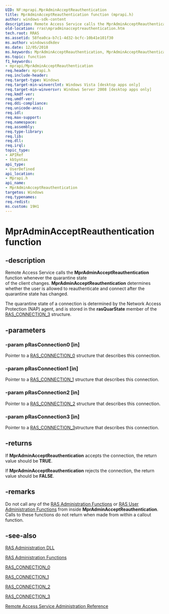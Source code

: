 ```yaml
---
UID: NF:mprapi.MprAdminAcceptReauthentication
title: MprAdminAcceptReauthentication function (mprapi.h)
author: windows-sdk-content
description: Remote Access Service calls the MprAdminAcceptReauthentication function whenever the quarantine state of the client changes.
old-location: rras\mpradminacceptreauthentication.htm
tech.root: RRAS
ms.assetid: 58fea0ca-b7c1-4d32-bcfc-10b41e101f30
ms.author: windowssdkdev
ms.date: 12/05/2018
ms.keywords: MprAdminAcceptReauthentication, MprAdminAcceptReauthentication callback, MprAdminAcceptReauthentication callback function [RAS], mprapi/MprAdminAcceptReauthentication, rras.mpradminacceptreauthentication
ms.topic: function
f1_keywords:
- mprapi/MprAdminAcceptReauthentication
req.header: mprapi.h
req.include-header: 
req.target-type: Windows
req.target-min-winverclnt: Windows Vista [desktop apps only]
req.target-min-winversvr: Windows Server 2008 [desktop apps only]
req.kmdf-ver: 
req.umdf-ver: 
req.ddi-compliance: 
req.unicode-ansi: 
req.idl: 
req.max-support: 
req.namespace: 
req.assembly: 
req.type-library: 
req.lib: 
req.dll: 
req.irql: 
topic_type:
- APIRef
- kbSyntax
api_type:
- UserDefined
api_location:
- Mprapi.h
api_name:
- MprAdminAcceptReauthentication
targetos: Windows
req.typenames: 
req.redist: 
ms.custom: 19H1
---
```


# MprAdminAcceptReauthentication function


## -description


Remote Access Service calls the 
<b>MprAdminAcceptReauthentication</b> function whenever the quarantine state  
of the client changes. <b>MprAdminAcceptReauthentication</b> determines whether the user is allowed to reauthenticate and connect after the quarantine state has changed.

The quarantine state of a connection is determined by the Network Access Protection (NAP) agent, and is stored in the <b>rasQuarState</b> member of the <a href="https://docs.microsoft.com/windows/desktop/api/mprapi/ns-mprapi-ras_connection_3">RAS_CONNECTION_3</a> structure. 


## -parameters




### -param pRasConnection0 [in]

Pointer to a 
<a href="https://docs.microsoft.com/windows/desktop/api/mprapi/ns-mprapi-ras_connection_0">RAS_CONNECTION_0</a> structure that describes this connection.


### -param pRasConnection1 [in]

Pointer to a 
<a href="https://docs.microsoft.com/windows/desktop/api/mprapi/ns-mprapi-ras_connection_1">RAS_CONNECTION_1</a> structure that describes this connection.


### -param pRasConnection2 [in]

Pointer to a 
<a href="https://docs.microsoft.com/windows/desktop/api/mprapi/ns-mprapi-ras_connection_2">RAS_CONNECTION_2</a> structure that describes this connection.


### -param pRasConnection3 [in]

Pointer to a 
 <a href="https://docs.microsoft.com/windows/desktop/api/mprapi/ns-mprapi-ras_connection_3">RAS_CONNECTION_3</a>structure that describes this connection.


## -returns



If 
<b>MprAdminAcceptReauthentication</b> accepts the connection, the return value should be <b>TRUE</b>.

If 
<b>MprAdminAcceptReauthentication</b> rejects the connection, the return value should be <b>FALSE</b>.




## -remarks



Do not call any of the 
<a href="https://docs.microsoft.com/windows/desktop/RRAS/ras-administration-functions">RAS Administration Functions</a> or 
<a href="https://docs.microsoft.com/windows/desktop/RRAS/ras-user-administration-functions">RAS User Administration Functions</a> from inside 
<b>MprAdminAcceptReauthentication</b>. Calls to these functions do not return when made from within a callout function.




## -see-also




<a href="https://docs.microsoft.com/windows/desktop/RRAS/ras-administration-dll">RAS Administration DLL</a>



<a href="https://docs.microsoft.com/windows/desktop/RRAS/ras-administration-functions">RAS Administration Functions</a>



<a href="https://docs.microsoft.com/windows/desktop/api/mprapi/ns-mprapi-ras_connection_0">RAS_CONNECTION_0</a>



<a href="https://docs.microsoft.com/windows/desktop/api/mprapi/ns-mprapi-ras_connection_1">RAS_CONNECTION_1</a>



<a href="https://docs.microsoft.com/windows/desktop/api/mprapi/ns-mprapi-ras_connection_2">RAS_CONNECTION_2</a>



<a href="https://docs.microsoft.com/windows/desktop/api/mprapi/ns-mprapi-ras_connection_3">RAS_CONNECTION_3</a>



<a href="https://docs.microsoft.com/windows/desktop/RRAS/remote-access-service-administration-reference">Remote Access Service Administration Reference</a>
 

 


